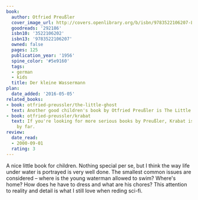 ```yaml
---
book:
  author: Otfried Preußler
  cover_image_url: http://covers.openlibrary.org/b/isbn/9783522106207-L.jpg
  goodreads: '292186'
  isbn10: '3522106202'
  isbn13: '9783522106207'
  owned: false
  pages: 125
  publication_year: '1956'
  spine_color: '#5e9160'
  tags:
  - german
  - kids
  title: Der kleine Wassermann
plan:
  date_added: '2016-05-05'
related_books:
- book: otfried-preussler/the-little-ghost
  text: Another good children's book by Otfried Preußler is The Little Ghost.
- book: otfried-preussler/krabat
  text: If you're looking for more serious books by Preußler, Krabat is my favourite
    by far.
review:
  date_read:
  - 2000-09-01
  rating: 3
---
```


A nice little book for children. Nothing special per se, but I think the way life under water is portrayed is very well
done. The smallest common issues are considered – where is the young waterman allowed to swim? Where's home? How does he
have to dress and what are his chores? This attention to reality and detail is what I still love when reding
sci-fi.
